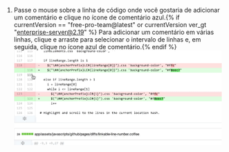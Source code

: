 1. Passe o mouse sobre a linha de código onde você gostaria de adicionar um comentário e clique no ícone de comentário azul.{% if currentVersion == "free-pro-team@latest" or currentVersion ver_gt "enterprise-server@2.19" %} Para adicionar um comentário em várias linhas, clique e arraste para selecionar o intervalo de linhas e, em seguida, clique no ícone azul de comentário.{% endif %} ![Ícone de comentário azul](/assets/images/help/commits/hover-comment-icon.gif)
